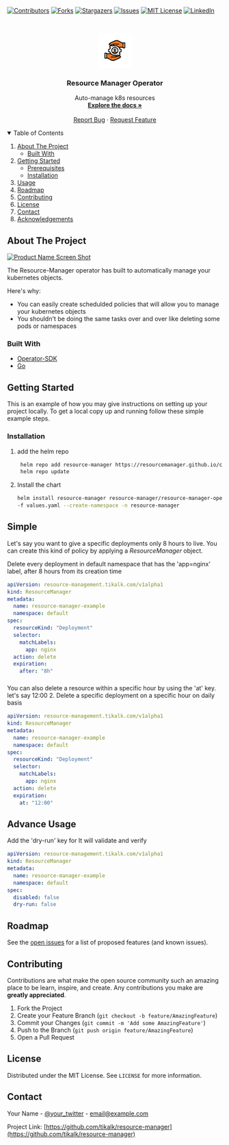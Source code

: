 

<!-- PROJECT SHIELDS -->
<!--
*** I'm using markdown "reference style" links for readability.
*** Reference links are enclosed in brackets [ ] instead of parentheses ( ).
*** See the bottom of this document for the declaration of the reference variables
*** for contributors-url, forks-url, etc. This is an optional, concise syntax you may use.
*** https://www.markdownguide.org/basic-syntax/#reference-style-links
-->
[![Contributors][contributors-shield]][contributors-url]
[![Forks][forks-shield]][forks-url]
[![Stargazers][stars-shield]][stars-url]
[![Issues][issues-shield]][issues-url]
[![MIT License][license-shield]][license-url]
[![LinkedIn][linkedin-shield]][linkedin-url]



<!-- PROJECT LOGO -->
<br />
<p align="center">
  <a href="https://github.com/othneildrew/Best-README-Template">
    <img src="images/logo.png" alt="Logo" width="80" height="80">
  </a>

  <h3 align="center">Resource Manager Operator</h3>

  <p align="center">
    Auto-manage  k8s resources
    <br />
    <a href="https://github.com/tikalk/resource-manager"><strong>Explore the docs »</strong></a>
    <br />
    <br />
    <a href="https://github.com/tikalk/resource-manager/issues">Report Bug</a>
    ·
    <a href="https://github.com/tikalk/resource-manager/issues">Request Feature</a>
  </p>
</p>



<!-- TABLE OF CONTENTS -->
<details open="open">
  <summary>Table of Contents</summary>
  <ol>
    <li>
      <a href="#about-the-project">About The Project</a>
      <ul>
        <li><a href="#built-with">Built With</a></li>
      </ul>
    </li>
    <li>
      <a href="#getting-started">Getting Started</a>
      <ul>
        <li><a href="#prerequisites">Prerequisites</a></li>
        <li><a href="#installation">Installation</a></li>
      </ul>
    </li>
    <li><a href="#usage">Usage</a></li>
    <li><a href="#roadmap">Roadmap</a></li>
    <li><a href="#contributing">Contributing</a></li>
    <li><a href="#license">License</a></li>
    <li><a href="#contact">Contact</a></li>
    <li><a href="#acknowledgements">Acknowledgements</a></li>
  </ol>
</details>



<!-- ABOUT THE PROJECT -->
## About The Project

[![Product Name Screen Shot][product-screenshot]](https://example.com)

The Resource-Manager operator has built to automatically manage your kubernetes objects.

Here's why:
* You can easily create schedulded policies that will allow you to manage your kubernetes objects 
* You shouldn't be doing the same tasks over and over like deleting some pods or namespaces


### Built With

* [Operator-SDK](https://sdk.operatorframework.io/)
* [Go](https://go.dev/)


<!-- GETTING STARTED -->
## Getting Started

This is an example of how you may give instructions on setting up your project locally.
To get a local copy up and running follow these simple example steps.


### Installation

1. add the helm repo
   ```bash
    helm repo add resource-manager https://resourcemanager.github.io/charts/resource-manager-charts   
    helm repo update
2. Install the chart
   ```bash
   helm install resource-manager resource-manager/resource-manager-operator \
   -f values.yaml --create-namespace -n resource-manager
   ```


<!-- USAGE EXAMPLES -->
##  Simple
Let's say you want to give a specific deployments only 8 hours to live.
You can create this kind of policy by applying a *ResourceManager* object.

Delete every deployment in default namespace that has the 'app=nginx' label, after 8 hours from its creation time
```yaml
apiVersion: resource-management.tikalk.com/v1alpha1
kind: ResourceManager
metadata:
  name: resource-manager-example
  namespace: default
spec:
  resourceKind: "Deployment"
  selector:
    matchLabels:
      app: nginx
  action: delete
  expiration:
    after: "8h"
```
###
You can also delete a resource within a specific hour by using the 'at' key. let's say 12:00
2. Delete a specific deployment on a specific hour on daily basis
```yaml
apiVersion: resource-management.tikalk.com/v1alpha1
kind: ResourceManager
metadata:
  name: resource-manager-example
  namespace: default
spec:
  resourceKind: "Deployment"
  selector:
    matchLabels:
      app: nginx
  action: delete
  expiration:
    at: "12:00"
```

## Advance Usage

Add the 'dry-run' key for It will validate and verify

```yaml
apiVersion: resource-management.tikalk.com/v1alpha1
kind: ResourceManager
metadata:
  name: resource-manager-example
  namespace: default
spec:
  disabled: false
  dry-run: false
```



<!-- ROADMAP -->
## Roadmap

See the [open issues](https://github.com/tikalk/resource-manager/issues) for a list of proposed features (and known issues).



<!-- CONTRIBUTING -->
## Contributing

Contributions are what make the open source community such an amazing place to be learn, inspire, and create. Any contributions you make are **greatly appreciated**.

1. Fork the Project
2. Create your Feature Branch (`git checkout -b feature/AmazingFeature`)
3. Commit your Changes (`git commit -m 'Add some AmazingFeature'`)
4. Push to the Branch (`git push origin feature/AmazingFeature`)
5. Open a Pull Request



<!-- LICENSE -->
## License

Distributed under the MIT License. See `LICENSE` for more information.



<!-- CONTACT -->
## Contact

Your Name - [@your_twitter](https://twitter.com/your_username) - email@example.com

Project Link: [https://github.com/tikalk/resource-manager](https://github.com/tikalk/resource-manager)






<!-- MARKDOWN LINKS & IMAGES -->
<!-- https://www.markdownguide.org/basic-syntax/#reference-style-links -->
[contributors-shield]: https://img.shields.io/github/contributors/othneildrew/Best-README-Template.svg?style=for-the-badge
[contributors-url]: https://github.com/tikalk/resource-manager/graphs/contributors
[forks-shield]: https://img.shields.io/github/forks/othneildrew/Best-README-Template.svg?style=for-the-badge
[forks-url]: https://github.com/tikalk/resource-manager/network/members
[stars-shield]: https://img.shields.io/github/stars/othneildrew/Best-README-Template.svg?style=for-the-badge
[stars-url]: https://github.com/tikalk/resource-manager/stargazers
[issues-shield]: https://img.shields.io/github/issues/othneildrew/Best-README-Template.svg?style=for-the-badge
[issues-url]: https://github.com/tikalk/resource-manager/issues
[license-shield]: https://img.shields.io/github/license/othneildrew/Best-README-Template.svg?style=for-the-badge
[license-url]: https://github.com/tikalk/resource-manager/blob/master/LICENSE.txt
[linkedin-shield]: https://img.shields.io/badge/-LinkedIn-black.svg?style=for-the-badge&logo=linkedin&colorB=555
[linkedin-url]: https://il.linkedin.com/company/tikal-knowledge
[product-screenshot]: images/screenshot.png